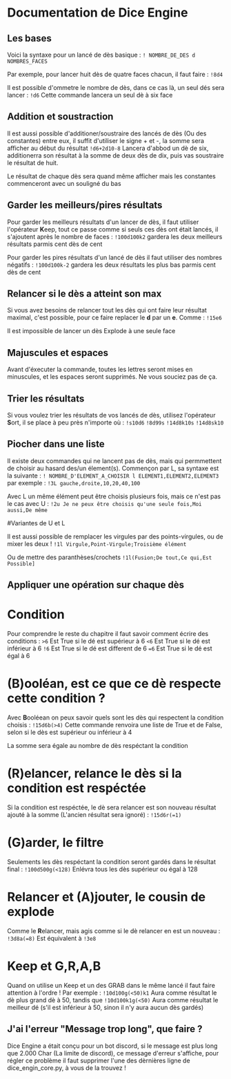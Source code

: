 # Documentation de Dice Engine

## Les bases

Voici la syntaxe pour un lancé de dès basique :
```! NOMBRE_DE_DES d NOMBRES_FACES```

Par exemple, pour lancer huit dès de quatre faces chacun, il faut faire :
```!8d4```

Il est possible d'ommetre le nombre de dès, dans ce cas là, un seul dés sera lancer :
```!d6``` 
Cette commande lancera un seul dè à six face

## Addition et soustraction

Il est aussi possible d'additioner/soustraire des lancés de dès (Ou des constantes) entre eux, il suffit d'utiliser le signe + et -, la somme sera afficher au début du résultat
```!d6+2d10-8``` Lancera d'abbod un dè de six, additionerra son résultat à la somme de deux dès de dix, puis vas soustraire le résultat de huit.

Le résultat de chaque dès sera quand même afficher mais les constantes commenceront avec un souligné du bas

## Garder les meilleurs/pires résultats

Pour garder les meilleurs résultats d'un lancer de dès, il faut utiliser l'opérateur **K**eep, tout ce passe comme si seuls ces dès ont était lancés, il s'ajoutent après le nombre de faces :
```!100d100k2```  gardera les deux meilleurs résultats parmis cent dès de cent

Pour garder les pires résultats d'un lancé de dès il faut utiliser des nombres négatifs :
```!100d100k-2```  gardera les deux résultats les plus bas parmis cent dès de cent

## Relancer si le dès a atteint son max

Si vous avez besoins de relancer tout les dès qui ont faire leur résultat maximal, c'est possible, pour ce faire replacer le **d** par un **e**. Comme :
```!15e6``` 

Il est impossible de lancer un dès Explode à une seule face

## Majuscules et espaces

Avant d'éxecuter la commande, toutes les lettres seront mises en minuscules, et les espaces seront supprimés. Ne vous souciez pas de ça.

## Trier les résultats

Si vous voulez trier les résultats de vos lancés de dès, utilisez l'opérateur **S**ort, il se place à peu près n'importe où :
```!s10d6```
```!8d99s```
```!14d8k10s```
```!14d8sk10```

## Piocher dans une liste

Il existe deux commandes qui ne lancent pas de dès, mais qui permmettent de choisir au hasard des/un élement(s). Commençon par L, sa syntaxe est la suivante :
```! NOMBRE_D'ELEMENT_A_CHOISIR l ELEMENT1,ELEMENT2,ELEMENT3``` 
par exemple :
```!3L gauche,droite,10,20,40,100```

Avec L un même élément peut être choisis plusieurs fois, mais ce n'est pas le cas avec U :
```!2u Je ne peux être choisis qu'une seule fois,Moi aussi,De même```

#Variantes de U et L

Il est aussi possible de remplacer les virgules par des points-virgules, ou de mixer les deux !
```!1l Virgule,Point-Virgule;Troisième élément``` 

Ou de mettre des paranthèses/crochets
```!1l(Fusion;De tout,Ce qui,Est Possible]``` 

## Appliquer une opération sur chaque dès

# Condition

Pour comprendre le reste du chapitre il faut savoir comment écrire des conditions :
```>6``` Est True si le dé est supérieur à 6
```<6``` Est True si le dé est inférieur à 6
```!6``` Est True si le dé est different de 6
```=6``` Est True si le dé est égal à 6

# (B)ooléan, est ce que ce dè respecte cette condition ?

Avec **B**ooléean on peux savoir quels sont les dès qui respectent la condition choisis :
```!15d6b(>4)```
Cette commande renvoira une liste de True et de False, selon si le dès est supérieur ou inférieur à 4

La somme sera égale au  nombre de dès respéctant la condition

# (R)elancer, relance le dès si la condition est respéctée

Si la condition est respéctée, le dè sera relancer est son nouveau résultat ajouté à la somme (L'ancien résultat sera ignoré) :
```!15d6r(=1)```

# (G)arder, le filtre

Seulements les dès respéctant la condition seront gardés dans le résultat final :
```!100d500g(<128)``` Enlévra tous les dès supérieur ou égal à 128

# Relancer et (A)jouter, le cousin de explode

Comme le **R**elancer, mais agis comme si le dè relancer en est un nouveau :
```!3d8a(=8)``` Est équivalent à ```!3e8```

# Keep et G,R,A,B

Quand on utilise un Keep et un des GRAB dans le même lancé il faut faire attention à l'ordre !
Par exemple :
```!10d100g(<50)k1``` Aura comme résultat le dè plus grand dè à 50, tandis que
```!10d100k1g(<50)``` Aura comme résultat le meilleur dé (s'il est inférieur à 50, sinon il n'y aura aucun dès gardés)

## J'ai l'erreur "Message trop long", que faire ?

Dice Engine a était conçu pour un bot discord, si le message est plus long que 2.000 Char (La limite de discord), ce message d'erreur s'affiche, pour régler ce problème il faut supprimer l'une des dèrnières ligne de dice_engin_core.py, à vous de la trouvez !

